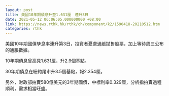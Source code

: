 ```yaml
---
layout: post
title: 美國10年期債息升至1.631厘　連升3日
date: 2021-05-12 06:06:05.000000000 +08:00
link: https://news.rthk.hk/rthk/ch/component/k2/1590418-20210512.htm
categories: rthk
---
```


美國10年期國債孳息率連升第3日，投資者憂慮通脹拋售股票，加上等待周三公布的通脹數據。

10年期債息曾高見1.631厘，升2.9個基點。

30年期債息在紐約尾市升3.5個基點，報2.354厘。

另外，財政部拍賣580億美元的3年期國債，中標利率0.329厘，分析指拍賣過程順利，需求相當旺盛。
